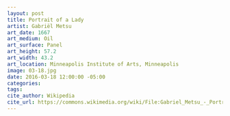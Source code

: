 ```yaml
---
layout: post
title: Portrait of a Lady
artist: Gabriël Metsu
art_date: 1667
art_medium: Oil
art_surface: Panel
art_height: 57.2
art_width: 43.2
art_location: Minneapolis Institute of Arts, Minneapolis
image: 03-18.jpg
date: 2016-03-18 12:00:00 -05:00
categories:
tags:
cite_author: Wikipedia
cite_url: https://commons.wikimedia.org/wiki/File:Gabriel_Metsu_-_Portrait_of_a_Lady_-_Google_Art_Project.jpg
---
```

